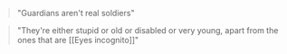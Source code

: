 >"Guardians aren't real soldiers"

>"They're either stupid or old or disabled or very young, apart from the ones that are [[Eyes incognito]]"